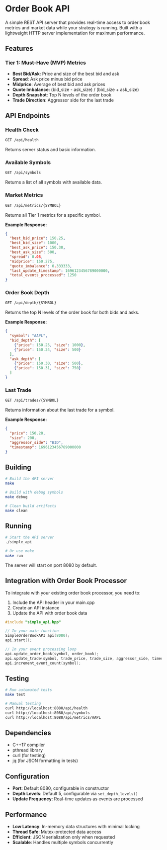 # Order Book API

A simple REST API server that provides real-time access to order book metrics and market data while your strategy is running. Built with a lightweight HTTP server implementation for maximum performance.

## Features

### Tier 1: Must-Have (MVP) Metrics
- **Best Bid/Ask**: Price and size of the best bid and ask
- **Spread**: Ask price minus bid price
- **Midprice**: Average of best bid and ask prices
- **Quote Imbalance**: (bid_size - ask_size) / (bid_size + ask_size)
- **Depth Snapshot**: Top N levels of the order book
- **Trade Direction**: Aggressor side for the last trade

## API Endpoints

### Health Check
```bash
GET /api/health
```
Returns server status and basic information.

### Available Symbols
```bash
GET /api/symbols
```
Returns a list of all symbols with available data.

### Market Metrics
```bash
GET /api/metrics/{SYMBOL}
```
Returns all Tier 1 metrics for a specific symbol.

**Example Response:**
```json
{
  "best_bid_price": 150.25,
  "best_bid_size": 1000,
  "best_ask_price": 150.30,
  "best_ask_size": 500,
  "spread": 0.05,
  "midprice": 150.275,
  "quote_imbalance": 0.333333,
  "last_update_timestamp": 1696123456789000000,
  "total_events_processed": 1250
}
```

### Order Book Depth
```bash
GET /api/depth/{SYMBOL}
```
Returns the top N levels of the order book for both bids and asks.

**Example Response:**
```json
{
  "symbol": "AAPL",
  "bid_depth": [
    {"price": 150.25, "size": 1000},
    {"price": 150.24, "size": 500}
  ],
  "ask_depth": [
    {"price": 150.30, "size": 500},
    {"price": 150.31, "size": 750}
  ]
}
```

### Last Trade
```bash
GET /api/trades/{SYMBOL}
```
Returns information about the last trade for a symbol.

**Example Response:**
```json
{
  "price": 150.28,
  "size": 200,
  "aggressor_side": "BID",
  "timestamp": 1696123456789000000
}
```

## Building

```bash
# Build the API server
make

# Build with debug symbols
make debug

# Clean build artifacts
make clean
```

## Running

```bash
# Start the API server
./simple_api

# Or use make
make run
```

The server will start on port 8080 by default.

## Integration with Order Book Processor

To integrate with your existing order book processor, you need to:

1. Include the API header in your main.cpp
2. Create an API instance
3. Update the API with order book data

```cpp
#include "simple_api.hpp"

// In your main function
SimpleOrderBookAPI api(8080);
api.start();

// In your event processing loop
api.update_order_book(symbol, order_book);
api.update_trade(symbol, trade_price, trade_size, aggressor_side, timestamp);
api.increment_event_count(symbol);
```

## Testing

```bash
# Run automated tests
make test

# Manual testing
curl http://localhost:8080/api/health
curl http://localhost:8080/api/symbols
curl http://localhost:8080/api/metrics/AAPL
```

## Dependencies

- C++17 compiler
- pthread library
- curl (for testing)
- jq (for JSON formatting in tests)

## Configuration

- **Port**: Default 8080, configurable in constructor
- **Depth Levels**: Default 5, configurable via `set_depth_levels()`
- **Update Frequency**: Real-time updates as events are processed

## Performance

- **Low Latency**: In-memory data structures with minimal locking
- **Thread Safe**: Mutex-protected data access
- **Efficient**: JSON serialization only when requested
- **Scalable**: Handles multiple symbols concurrently
